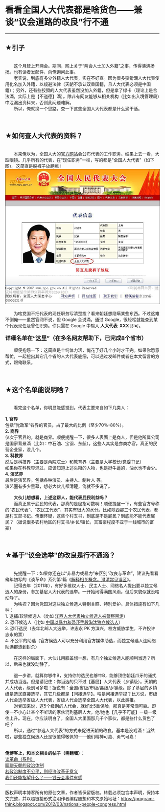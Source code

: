 # 看看全国人大代表都是啥货色——兼谈“议会道路的改良”行不通 

-----

<div class="post-body entry-content">
<h2>★引子</h2><br/>
　　这个月赶上开两会。期间，网上关于“两会人士加入外籍”之事，传得沸沸扬扬。也有读者发邮件，向俺询问此事。<br/>
　　老实说，到底有多少外籍人大代表，实在不好查。因为很多狡猾滴人大代表使用化名加入外籍，以规避法律（天朝不承认双重国籍，且人大代表必须是中国籍）；另外，还有些狡猾的人大代表虽然没加入外籍，但是拿了绿卡（理论上是合法滴，实际上是【不道德】滴）。除非有网友能够从相关机构（比如出入境管理局）中泄漏出资料来，否则此问题难解。<br/>
　　所以，俺就换一个思路，查一下这些全国人大代表都是什么滴干活。<a name="more"></a><br/>
<br/>
<br/>
<h2>★如何查人大代表的资料？</h2><br/>
　　本来俺以为，全国人大的<a href="http://www.npc.gov.cn/delegate/dbmd.action?id=a1" rel="nofollow" target="_blank">官方网站</a>会公布代表的工作职务。结果上去一看，大跌眼镜。几乎所有的代表，在“现任职务”一栏，写的都是"全国人大代表"（如下图）。这简直是脱裤子放屁嘛！<br/>
<img alt="不见图 请翻墙" border="1" src="images/ahJRwIloCrZgMve1ewvU01FKdrp2BhVQuYJ7ZVH9m_GptmKIKAwTlhsTeXvH330HbHx5UuGc5L7gQKc8xJVnOGdDnw43nQU2OMiH8uPtWaqBpNXN4A"/><br/>
<br/>
　　为啥党国不把代表的现任职务写清楚捏？看来朝廷想隐瞒某些东西。不过这难不倒俺——虽然官网不说，但 Google 会说滴。通过 Google，很轻松就能查到某个代表现任及曾任职务。你只需在 Google 中输入 <b>人大代表&nbsp; XXX</b> 即可。<br/>
<br/>
<font size="4"><b>详细名单在“<a href="https://docs.google.com/spreadsheet/ccc?key=0ArZnRSbuUv3sdHhoZmlyVzJEM3BvdVdkVC1QVXR6eHc" rel="nofollow" target="_blank">这里</a>”（在多名网友帮助下，已完成8个省市）</b></font><br/>
<br/>
　　顺便抱怨一下：这简直是个纯体力活，俺花了好几个小时才干完。如果你愿意帮忙，一起挖出其它几个省的人大代表底细，可以通过发邮件或者在本文留言的方式，跟俺联系。<br/>
<br/>
<br/>
<h2>★这个名单能说明啥？</h2><br/>
　　看完这个名单，你明显能感觉到，代表主要来自如下几类人：<br/>
<br/>
<b>1. 官界</b><br/>
包括“党政军”各界的官员，占了最大的比例（至少70%-80%）。<br/>
<b>2. 商界</b><br/>
仅次于官界的，就是商界。顺便提醒一下，很多人表面上是商人，但是他所属公司是国家背景滴（比如：中石油、宝钢、东航）。这些人其实是亦商亦官。真正的民营企业家，没几个。<br/>
<b>3. 科教界</b><br/>
然后是科技界（主要是两院院士）和教育界（主要是大学校长/党委书记）<br/>
如果你在科教界混过，应该知道上述头衔的人物，也是挺牛逼的，油水也不会少。<br/>
<b>4. 演艺界</b><br/>
最后是演艺界。包括各种演员、主持人、制片人 等。<br/>
演艺圈有多少黑幕，想必大伙儿都清楚，俺就不多说了。<br/>
<br/>
　　<b>大伙儿想想看，上述这帮人，能代表屁民利益吗？</b><br/>
　　而真正属于屁民的代表，那真的是屈指可数啊！顺便提醒一下，有些官方号称的“农民代表”、“农民工代表”，其实有很大的水分。比如陕西那三个农民代表，都是村支部书记。俺很怀疑，这些个村支书，到底是不是屁民？到底能不能代表屁民？（据说很多农村地区的村支书/乡长/镇长，其富豪程度不亚于一线城市的富豪）<br/>
<br/>
<br/>
<h2>★基于"议会选举"的改良是行不通滴？</h2><br/>
　　先提醒一下：如果你还在以“非暴力或暴力”来区别“改良与革命”，建议先看看俺年初写的《谈革命》系列第1篇《<a href="../../2011/12/revolution-1.md">解释相关概念，澄清常见误区</a>》。<br/>
　　记得去年（2011年），有好多维权人士、民主人士、网络名人提出要以独立候选人的身份，参加基层人大代表的选举。一开始闹得满国风雨，但后来貌似就没啥动静了。<br/>
　　为啥捏？因为党国对这些独立候选人特别关照、特别爱护。具体措施有如下几种：<br/>
1. 逮捕/软禁候选人（比如 <a href="https://www.bbc.com/zhongwen/simp/chinese_news/2011/05/110513_china_liuping.shtml" rel="nofollow" target="_blank">江西人大代表独立候选人被警察带走</a>）<br/>
2. 恐吓候选人（比如 <a href="http://minzhuzhongguo.org/ArtShow.aspx?AID=23652" rel="nofollow" target="_blank">中国以暴力和恐吓手段淘汰独立候选人</a>）<br/>
3. 恐吓选民（去年北邮人大选举，许志永 PK 方滨兴，校方威胁学生，不许投许志永的票）<br/>
4. 不公平的助选（官方候选人可以充分利用官方媒体助选，而独立候选人连网络助选都遭到封杀）<br/>
<br/>
　　在这样的局面下，大伙儿用膝盖想一想，有几个独立候选人能顺利当选？所以，后来也就没动静了。<br/>
<br/>
　　退一步讲，就算你够牛B，支持你的选民也够牛B，能够顶住朝廷爪牙的骚扰并成功当选。但是请记住：你当选的只不过【基层】人大代表（乡镇级）。天朝的人大代表，级别可多啦！据说有：全国/省级/市级/县级/乡镇级。除了基层的乡镇级是选民直接选举，其它几级都是【间接选举】。啥是间接选举捏？比方说，市级人代会选举省级人大代表，省级人代会选举全国人大代表，以此类推。<br/>
　　对党国来说，这5个级别的人代会，就好比5重保险，那真是非常滴可靠。即使一不小心让某个不听话的家伙混到基层人大，他/她也【几乎不可能】一级一级往上升。现在，你应该明白了，全国人大里面那几千个家伙，都是些什么货色了吧？<br/>
　　所以，通过“参选人大代表”的方式来促进天朝的改良，基本是没戏滴！当然啦，那些独立候选人还是很值得敬佩的——他们精神可嘉、勇气可嘉！<br/>
<br/>
<br/>
<b>俺博客上，和本文相关的帖子（需翻墙）</b>：<br/>
<a href="../../2011/12/revolution-0.md">谈革命（系列）</a><br/>
<a href="../../2012/07/form-of-government-in-china.md">聊聊天朝的政治体制</a><br/>
<a href="../../2013/11/political-reform-or-economic-reform.md">若政治制度不公平，则经济改革无意义</a><br/>
<a href="../../2011/01/what-we-can-depend-on.md">我们还能指望什么？——钱云会事件有感</a>
</div>


------------------------------------------------

版权声明本博客所有的原创文章，作者皆保留版权。转载必须包含本声明，保持本文完整，并以超链接形式注明作者编程随想和本文原始地址：https://program-think.blogspot.com/2012/03/national-people-congress.html
